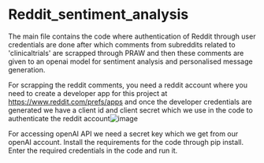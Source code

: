 # Reddit_sentiment_analysis

The main file contains the code where authentication of Reddit through user credentials are done after which comments from subreddits related to 'clinicaltrials' are scrapped through PRAW and then these comments are given to an openai model for sentiment analysis and personalised message generation.


For scrapping the reddit comments, you need a reddit account where you need to create a developer app for this project at https://www.reddit.com/prefs/apps and once the developer credentials are generated we have a client id and client secret which we use in the code to authenticate the reddit account![image](https://github.com/KRITI1997/Reddit_sentiment_analysis/assets/46029875/497d9e64-2f41-41ad-b071-7866c0190576)

For accessing openAI API we need a secret key which we get from our openAI account.
Install the requirements for the code through pip install.
Enter the required credentials in the code and run it.


